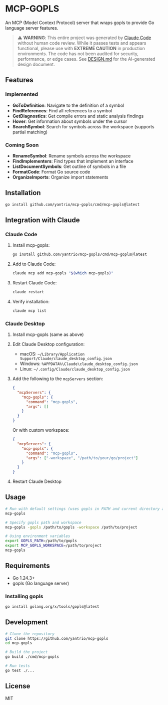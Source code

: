 # MCP-GOPLS

An MCP (Model Context Protocol) server that wraps gopls to provide Go language server features.

> ⚠️ **WARNING**: This entire project was generated by [Claude Code](https://claude.ai/code) without human code review. While it passes tests and appears functional, please use with **EXTREME CAUTION** in production environments. The code has not been audited for security, performance, or edge cases. See [DESIGN.md](DESIGN.md) for the AI-generated design document.

## Features

### Implemented
- **GoToDefinition**: Navigate to the definition of a symbol
- **FindReferences**: Find all references to a symbol  
- **GetDiagnostics**: Get compile errors and static analysis findings
- **Hover**: Get information about symbols under the cursor
- **SearchSymbol**: Search for symbols across the workspace (supports partial matching)

### Coming Soon
- **RenameSymbol**: Rename symbols across the workspace
- **FindImplementers**: Find types that implement an interface
- **ListDocumentSymbols**: Get outline of symbols in a file
- **FormatCode**: Format Go source code
- **OrganizeImports**: Organize import statements

## Installation

```bash
go install github.com/yantrio/mcp-gopls/cmd/mcp-gopls@latest
```

## Integration with Claude

### Claude Code

1. Install mcp-gopls:
   ```bash
   go install github.com/yantrio/mcp-gopls/cmd/mcp-gopls@latest
   ```

2. Add to Claude Code:
   ```bash
   claude mcp add mcp-gopls "$(which mcp-gopls)"
   ```

3. Restart Claude Code:
   ```bash
   claude restart
   ```

4. Verify installation:
   ```bash
   claude mcp list
   ```

### Claude Desktop

1. Install mcp-gopls (same as above)

2. Edit Claude Desktop configuration:
   - macOS: `~/Library/Application Support/Claude/claude_desktop_config.json`
   - Windows: `%APPDATA%\Claude\claude_desktop_config.json`
   - Linux: `~/.config/Claude/claude_desktop_config.json`

3. Add the following to the `mcpServers` section:
   ```json
   {
     "mcpServers": {
       "mcp-gopls": {
         "command": "mcp-gopls",
         "args": []
       }
     }
   }
   ```

   Or with custom workspace:
   ```json
   {
     "mcpServers": {
       "mcp-gopls": {
         "command": "mcp-gopls",
         "args": ["-workspace", "/path/to/your/go/project"]
       }
     }
   }
   ```

4. Restart Claude Desktop

## Usage

```bash
# Run with default settings (uses gopls in PATH and current directory as workspace)
mcp-gopls

# Specify gopls path and workspace
mcp-gopls -gopls /path/to/gopls -workspace /path/to/project

# Using environment variables
export GOPLS_PATH=/path/to/gopls
export MCP_GOPLS_WORKSPACE=/path/to/project
mcp-gopls
```

## Requirements

- Go 1.24.3+
- gopls (Go language server)

### Installing gopls

```bash
go install golang.org/x/tools/gopls@latest
```

## Development

```bash
# Clone the repository
git clone https://github.com/yantrio/mcp-gopls
cd mcp-gopls

# Build the project
go build ./cmd/mcp-gopls

# Run tests
go test ./...
```

## License

MIT